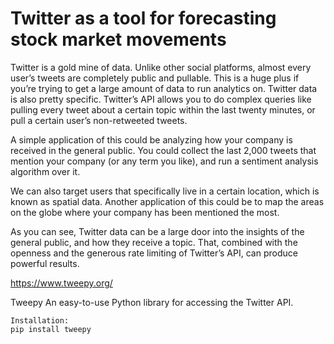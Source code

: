 # Twitter as a tool for forecasting stock market movements

Twitter is a gold mine of data. Unlike other social platforms, almost every user’s tweets are completely public and pullable. This is a huge plus if you’re trying to get a large amount of data to run analytics on. Twitter data is also pretty specific. Twitter’s API allows you to do complex queries like pulling every tweet about a certain topic within the last twenty minutes, or pull a certain user’s non-retweeted tweets.

A simple application of this could be analyzing how your company is received in the general public. You could collect the last 2,000 tweets that mention your company (or any term you like), and run a sentiment analysis algorithm over it.

We can also target users that specifically live in a certain location, which is known as spatial data. Another application of this could be to map the areas on the globe where your company has been mentioned the most.

As you can see, Twitter data can be a large door into the insights of the general public, and how they receive a topic. That, combined with the openness and the generous rate limiting of Twitter’s API, can produce powerful results.

https://www.tweepy.org/

Tweepy
An easy-to-use Python library for accessing the Twitter API.

    Installation:
    pip install tweepy
